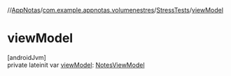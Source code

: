 //[AppNotas](../../../index.md)/[com.example.appnotas.volumenestres](../index.md)/[StressTests](index.md)/[viewModel](view-model.md)

# viewModel

[androidJvm]\
private lateinit var [viewModel](view-model.md): [NotesViewModel](../../com.example.appnotas.database/-notes-view-model/index.md)
